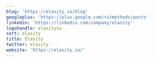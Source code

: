 ```yaml
---
blog: 'https://elasity.io/blog'
googleplus: 'https://plus.google.com/+itmethods/posts'
linkedin: 'https://linkedin.com/company/elasity'
logohandle: elasityio
sort: elasity
title: Elasity
twitter: elasity
website: 'https://elasity.io/'
---
```

